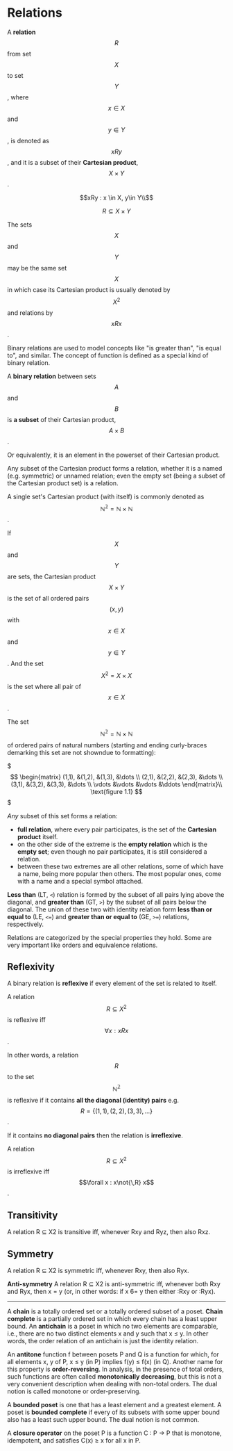 # Relations

A **relation** $$R$$ from set $$X$$ to set $$Y$$, where $$x \in X$$ and $$y \in Y$$, is denoted as $$xRy$$, and it is a subset of their __Cartesian product__, $$X \times Y$$.

$$xRy : x \in X, y\in Y\\$$

$$R \subseteq X \times Y$$

The sets $$X$$ and $$Y$$ may be the same set $$X$$ in which case its Cartesian product is usually denoted by $$X^2$$ and relations by $$xRx$$.

Binary relations are used to model concepts like "is greater than", "is equal to", and similar. The concept of function is defined as a special kind of binary relation.

A __binary relation__ between sets $$A$$ and $$B$$ is __a subset__ of their Cartesian product, $$A \times B$$.

Or equivalently, it is an element in the powerset of their Cartesian product.

Any subset of the Cartesian product forms a relation, whether it is a named (e.g. symmetric) or unnamed relation; even the empty set (being a subset of the Cartesian product set) is a relation.

A single set's Cartesian product (with itself) is commonly denoted as $$\mathbb{N^2} = \mathbb{N} \times \mathbb{N}$$.



If $$X$$ and $$Y$$ are sets, the Cartesian product $$X \times Y$$ is the set of all ordered pairs $$(x,y)$$ with $$x\in X$$ and $$y \in Y$$. And the set $$X^2 =X\times X$$ is the set where all pair of $$x\in X$$.



The set $$\mathbb{N^2} = \mathbb{N} \times \mathbb{N}$$ of ordered pairs of natural numbers (starting and ending curly-braces demarking this set are not showndue to formatting):

$$$
\begin{matrix}
  (1,1), &(1,2),  &(1,3), &\dots \\
  (2,1), &(2,2),  &(2,3), &\dots \\
  (3,1), &(3,2),  &(3,3), &\dots \\
  \vdots &\vdots  &\vdots &\ddots
\end{matrix}\\
\text{figure 1.1}
$$$


*Any* subset of this set forms a relation:
- __full relation__, where every pair participates, is the set of the __Cartesian product__ itself.
- on the other side of the extreme is the __empty relation__ which is the __empty set__; even though no pair participates, it is still considered a relation.
- between these two extremes are all other relations, some of which have a name, being more popular then others. The most popular ones, come with a name and a special symbol attached.

__Less than__ (LT, `<`) relation is formed by the subset of all pairs lying above the diagonal, and __greater than__ (GT, `>`) by the subset of all pairs below the diagonal. The union of these two with identity relation form __less than or equal to__ (LE, `<=`) and __greater than or equal to__ (GE, `>=`) relations, respectively.

Relations are categorized by the special properties they hold.
Some are very important like orders and equivalence relations.


## Reflexivity

A binary relation is **reflexive** if every element of the set is related to itself.

A relation $$R \subseteq X^2$$ is reflexive iff $$\forall x : xRx$$.

In other words, a relation $$R$$ to the set $$\mathbb{N^2}$$ is reflexive if it contains __all the diagonal (identity) pairs__ e.g. $$R=\{(1,1),(2,2),(3,3),\dots\}$$.

If it contains __no diagonal pairs__ then the relation is __irreflexive__.

A relation $$R \subseteq X^2$$ is irreflexive iff $$\forall x : x\not{\,R} 
x$$.


## Transitivity
A relation R ⊆ X2 is transitive iff, whenever Rxy and Ryz, then also Rxz.


## Symmetry
A relation R ⊆ X2 is symmetric iff, whenever Rxy, then also Ryx.

**Anti-symmetry**
A relation R ⊆ X2 is anti-symmetric iff, whenever both Rxy and Ryx, then x = y (or, in other words: if x 6= y then either :Rxy or :Ryx).


---

A **chain** is a totally ordered set or a totally ordered subset of a poset. **Chain complete** is a partially ordered set in which every chain has a least upper bound. An **antichain** is a poset in which no two elements are comparable, i.e., there are no two distinct elements x and y such that x ≤ y. In other words, the order relation of an antichain is just the identity relation.

An **antitone** function f between posets P and Q is a function for which, for all elements x, y of P, x ≤ y (in P) implies f(y) ≤ f(x) (in Q). Another name for this property is **order-reversing**. In analysis, in the presence of total orders, such functions are often called **monotonically decreasing**, but this is not a very convenient description when dealing with non-total orders. The dual notion is called monotone or order-preserving.

A **bounded poset** is one that has a least element and a greatest element. A poset is **bounded complete** if every of its subsets with some upper bound also has a least such upper bound. The dual notion is not common.

A **closure operator** on the poset P is a function C : P → P that is monotone, idempotent, and satisfies C(x) ≥ x for all x in P.
